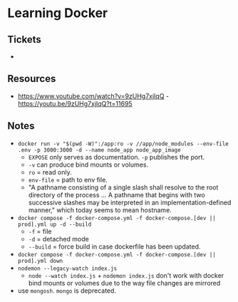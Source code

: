 # Learning Docker

## Tickets
- 

## Resources
- https://www.youtube.com/watch?v=9zUHg7xjIqQ - https://youtu.be/9zUHg7xjIqQ?t=11695

## Notes
- ```docker run -v "$(pwd -W)":/app:ro -v //app/node_modules --env-file .env -p 3000:3000 -d --name node_app node_app_image``` 
    - ```EXPOSE``` only serves as documentation. ```-p``` publishes the port. 
    - ```-v``` can produce bind mounts or volumes.
    - ```ro``` = read only.
    - ```env-file``` = path to env file.
    - "A pathname consisting of a single slash shall resolve to the root directory of the process ... A pathname that begins with two successive slashes may be interpreted in an implementation-defined manner," which today seems to mean hostname. 
- ```docker compose -f docker-compose.yml -f docker-compose.[dev || prod].yml up -d --build```
    - ```-f``` = file 
    - ```-d``` = detached mode 
    - ```--build``` = force build in case dockerfile has been updated. 
- ```docker compose -f docker-compose.yml -f docker-compose.[dev || prod].yml down```
- ```nodemon --legacy-watch index.js```
    - ```node --watch index.js``` + ```nodemon index.js``` don't work with docker bind mounts or volumes due to the way file changes are mirrored
- use ```mongosh```. ```mongo``` is deprecated.

